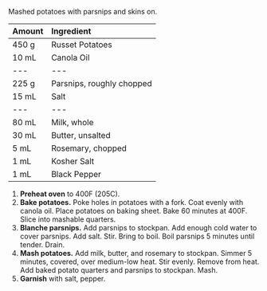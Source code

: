 Mashed potatoes with parsnips and skins on.

| Amount | Ingredient |
|:--|:--|
| 450 g  | Russet Potatoes
| 10 mL  | Canola Oil
| ---    | ---
| 225 g  | Parsnips, roughly chopped
| 15 mL  | Salt
| ---    | ---
| 80 mL  | Milk, whole
| 30 mL  | Butter, unsalted
| 5 mL   | Rosemary, chopped
| 1 mL   | Kosher Salt
| 1 mL   | Black Pepper


1. **Preheat oven** to 400F (205C).
2. **Bake potatoes.** Poke holes in potatoes with a fork. Coat evenly with canola oil. Place potatoes on baking sheet. Bake 60 minutes at 400F. Slice into mashable quarters.
3. **Blanche parsnips.** Add parsnips to stockpan. Add enough cold water to cover parsnips. Add salt. Stir. Bring to boil. Boil parsnips 5 minutes until tender. Drain.
4. **Mash potatoes.** Add milk, butter, and rosemary to stockpan. Simmer 5 minutes, covered, over medium-low heat. Stir evenly. Remove from heat. Add baked potato quarters and parsnips to stockpan. Mash.
5. **Garnish** with salt, pepper.
